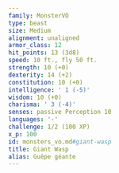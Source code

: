 ```yaml
---
family: MonsterVO
type: beast
size: Medium
alignment: unaligned
armor_class: 12
hit_points: 13 (3d8)
speed: 10 ft., fly 50 ft.
strength: 10 (+0)
dexterity: 14 (+2)
constitution: 10 (+0)
intelligence: ' 1 (-5)'
wisdom: 10 (+0)
charisma: ' 3 (-4)'
senses: passive Perception 10
languages: '-'
challenge: 1/2 (100 XP)
x_p: 100
id: monsters_vo.md#giant-wasp
title: Giant Wasp
alias: Guêpe géante
---
```


